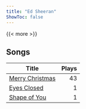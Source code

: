 ```yaml
---
title: "Ed Sheeran"
ShowToc: false
---
```


{{< more >}}

## Songs
Title | Plays 
----- | -----: 
[Merry Christmas](/songs/merry-christmas) | 43
[Eyes Closed](/songs/eyes-closed) | 1
[Shape of You](/songs/shape-of-you) | 1

